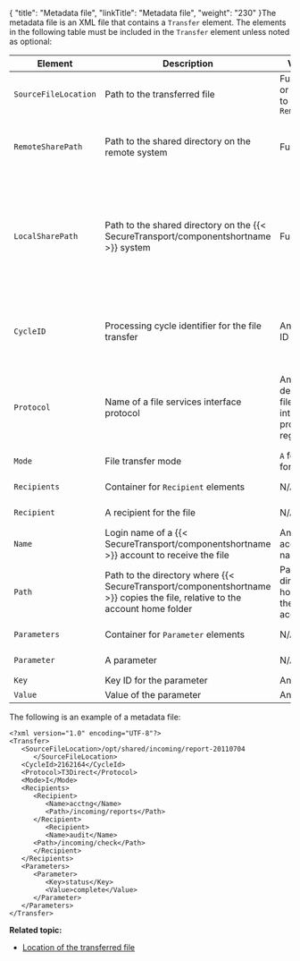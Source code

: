 {
    "title": "Metadata file",
    "linkTitle": "Metadata file",
    "weight": "230"
}The metadata file is an XML file that contains a `Transfer` element. The elements in the following table must be included in the `Transfer` element unless noted as optional:

<table>
   <thead>
      <tr>
<th class="HeadE-Column1-Header1">Element         </th>
<th class="HeadE-Column1-Header1">Description         </th>
<th class="HeadE-Column1-Header1">Valid values         </th>
<th class="HeadD-Column1-Header1">Notes         </th>
      </tr>
   </thead>
   <tbody>
      <tr>
         <td><code>SourceFileLocation</code>         </td>
         <td>Path to the transferred file         </td>
         <td>Full path name or path relative to <code>RemoteSharePath</code>         </td>
         <td>See <a href="../c_st_location_of_transferred_file#FileServicesInterfaceTransfers_2548184958_1062250">Location of the transferred file</a>.         </td>
      </tr>
      <tr>
         <td><code>RemoteSharePath</code>         </td>
         <td>Path to the shared directory on the remote system         </td>
         <td>Full path name         </td>
         <td>Optional. {{< SecureTransport/componentshortname  >}} uses this to determine the location of the transferred file. See <a href="../c_st_location_of_transferred_file#FileServicesInterfaceTransfers_2548184958_1062250">Location of the transferred file</a>.         </td>
      </tr>
      <tr>
         <td><code>LocalSharePath</code>         </td>
         <td>Path to the shared directory on the {{< SecureTransport/componentshortname  >}} system         </td>
         <td>Full path name         </td>
         <td><p>Optional.</p>
<p>Optional for transfers to {{< SecureTransport/componentshortname  >}}. {{< SecureTransport/componentshortname  >}} uses this to determine the location of the transferred file. See <a href="../c_st_location_of_transferred_file#FileServicesInterfaceTransfers_2548184958_1062250">Location of the transferred file</a>.</p>         </td>
      </tr>
      <tr>
         <td><code>CycleID</code>         </td>
         <td>Processing cycle identifier for the file transfer         </td>
         <td>Any valid cycle ID         </td>
         <td>{{< SecureTransport/componentshortname  >}} uses this cycle ID in events reported to {{< SecureTransport/companyname  >}} Sentinel.         </td>
      </tr>
      <tr>
         <td><code>Protocol</code>         </td>
         <td>Name of a file services interface protocol         </td>
         <td>Any protocol defined in the file services interface protocol registry         </td>
         <td>{{< SecureTransport/componentshortname  >}} displays the corresponding display name in Protocol column of the <em>File Tracking</em> page and in events it sends to {{< SecureTransport/companyname  >}} Sentinel.         </td>
      </tr>
      <tr>
         <td><code>Mode</code>         </td>
         <td>File transfer mode         </td>
         <td><code>A</code> for ASCII or <code>I</code> for binary         </td>
         <td>          </td>
      </tr>
      <tr>
         <td><code>Recipients</code>         </td>
         <td>Container for <code>Recipient</code> elements         </td>
         <td>N/A         </td>
         <td>Optional. Contains any number of <code>Recipient</code> elements.         </td>
      </tr>
      <tr>
         <td><code>Recipient</code>         </td>
         <td>A recipient for the file         </td>
         <td>N/A         </td>
         <td>Optional. Contains a <code>Name</code> element and, optionally, a <code>Path</code> element         </td>
      </tr>
      <tr>
         <td><code>Name</code>         </td>
         <td>Login name of a {{< SecureTransport/componentshortname  >}} account to receive the file         </td>
         <td>Any existing account login name         </td>
         <td>          </td>
      </tr>
      <tr>
         <td><code>Path</code>         </td>
         <td>Path to the directory where {{< SecureTransport/componentshortname  >}} copies the file, relative to the account home folder         </td>
         <td>Path to any directory in the home folder of the named account         </td>
         <td>Optional. The default is the home folder of the account.         </td>
      </tr>
      <tr>
         <td><code>Parameters</code>         </td>
         <td>Container for <code>Parameter</code> elements         </td>
         <td>N/A         </td>
         <td>Optional. Contains any number of <code>Parameter</code> elements.         </td>
      </tr>
      <tr>
         <td><code>Parameter</code>         </td>
         <td>A parameter         </td>
         <td>N/A         </td>
         <td>Optional. Contains a <code>Key</code> element and, optionally, a <code>Value</code> element.         </td>
      </tr>
      <tr>
         <td><code>Key</code>         </td>
         <td>Key ID for the parameter         </td>
         <td>Any string         </td>
         <td>          </td>
      </tr>
      <tr>
         <td><code>Value</code>         </td>
         <td>Value of the parameter         </td>
         <td>Any string         </td>
         <td>Optional.         </td>
      </tr>
   </tbody>
</table>

The following is an example of a metadata file:



    <?xml version="1.0" encoding="UTF-8"?>
    <Transfer>
       <SourceFileLocation>/opt/shared/incoming/report-20110704
          </SourceFileLocation>
       <CycleId>2162164</CycleId>
       <Protocol>T3Direct</Protocol>
       <Mode>I</Mode>
       <Recipients>
          <Recipient>
             <Name>acctng</Name>
             <Path>/incoming/reports</Path>
          </Recipient> 
             <Recipient>
             <Name>audit</Name>
          <Path>/incoming/check</Path>
          </Recipient>
       </Recipients>
       <Parameters>
          <Parameter>
             <Key>status</Key>
             <Value>complete</Value>
          </Parameter>
       </Parameters>
    </Transfer>

**Related topic:**

-   [Location of the transferred file](../c_st_location_of_transferred_file)

